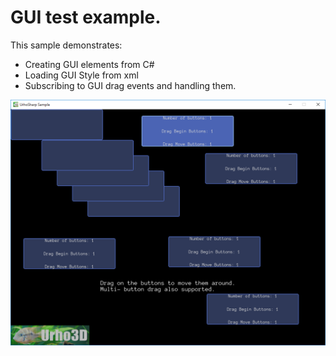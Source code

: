  GUI test example.
=============

This sample demonstrates:
- Creating GUI elements from C#
- Loading GUI Style from xml
- Subscribing to GUI drag events and handling them.

![Screenshot](Screenshots/Screenshot.png)